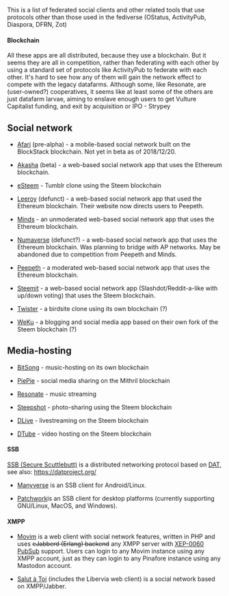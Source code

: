This is a list of federated social clients and other related tools that use protocols other than those used in the fediverse (OStatus, ActivityPub, Diaspora, DFRN, Zot)

#### Blockchain

All these apps are all distributed, because they use a blockchain. But it seems they are all in competition, rather than federating with each other by using a standard set of protocols like ActivityPub to federate with each other. It's hard to see how any of them will gain the network effect to compete with the legacy datafarms. Although some, like Resonate, are (user-owned?) cooperatives, it seems like at least some of the others are just datafarm larvae, aiming to enslave enough users to get Vulture Capitalist funding, and exit by acquisition or IPO - Strypey

## Social network

* [Afari](https://www.afari.io/) (pre-alpha) - a mobile-based social network built on the BlockStack blockchain. Not yet in beta as of 2018/12/20.

* [Akasha](https://akasha.world/) (beta) - a web-based social network app that uses the Ethereum blockchain.

* [eSteem](https://esteem.app/) - Tumblr clone using the Steem blockchain

* [Leeroy](https://leeroy.io/) (defunct) - a web-based social network app that used the Ethereum blockchain. Their website now directs users to Peepeth.

* [Minds](http://minds.com/) - an unmoderated web-based social network app that uses the Ethereum blockchain.

* [Numaverse](https://numaverse.com/) (defunct?) - a web-based social network app that uses the Ethereum blockchain. Was planning to bridge with AP networks. May be abandoned due to competition from Peepeth and Minds.

* [Peepeth](https://peepeth.com/) - a moderated web-based social network app that uses the Ethereum blockchain.

* [Steemit](https://steemit.com) - a web-based social network app (Slashdot/Reddit-a-like with up/down voting) that uses the Steem blockchain.

* [Twister](http://twister.net.co/) - a birdsite clone using its own blockchain (?)

* [WeKu](https://weku.io/) - a blogging and social media app based on their own fork of the Steem blockchain (?)

## Media-hosting

* [BitSong](https://bitsong.io/) - music-hosting on its own blockchain

* [PiePie](https://piepieapp.com/) - social media sharing on the Mithril blockchain

* [Resonate](http://resonate.is/) - music streaming

* [Steepshot](https://steepshot.io/) - photo-sharing using the Steem blockchain

* [DLive](https://dlive.tv/) - livestreaming on the Steem blockchain

* [DTube](https://d.tube/) - video hosting on the Steem blockchain

#### SSB

[SSB (Secure Scuttlebutt)](https://www.scuttlebutt.nz/) is a distributed networking protocol based on [DAT](https://www.datprotocol.com/), see also: https://datproject.org/

* [Manyverse](https://www.manyver.se/) is an SSB client for Android/Linux.

* [Patchwork](https://github.com/ssbc/patchwork/)is an SSB client for desktop platforms (currently supporting GNU/Linux, MacOS, and Windows).

#### XMPP

* [Movim](https://movim.eu) is a web client with social network features, written in PHP and uses ~~eJabberd (Erlang) backend~~ any XMPP server with [XEP-0060 PubSub](https://xmpp.org/extensions/xep-0060.html) support. Users can login to any Movim instance using any XMPP account, just as they can login to any Pinafore instance using any Mastodon account.

* [Salut à Toi](http://salut-a-toi.org/) (includes the Libervia web client) is a social network based on XMPP/Jabber.